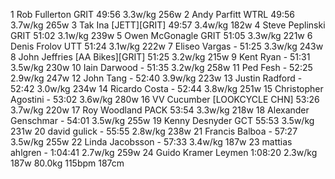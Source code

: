   1  Rob Fullerton  GRIT  49:56      3.3w/kg        256w              2  Andy Parfitt  WTRL  49:56      3.7w/kg        265w              3  Tak Ina  [JETT][GRIT]  49:57      3.4w/kg        182w              4  Steve Peplinski  GRIT  51:02      3.1w/kg        239w              5  Owen McGonagle  GRIT  51:05      3.3w/kg        221w              6  Denis Frolov  UTT  51:24      3.1w/kg        222w              7  Eliseo Vargas  -  51:25      3.3w/kg        243w              8  John Jeffries  [AA Bikes][GRIT]  51:25      3.2w/kg        215w              9  Kent Ryan  -  51:31      3.5w/kg        230w             10  Iain Darwood  -  51:35      3.2w/kg        258w             11  Ped Fesh  -  52:25      2.9w/kg        247w             12  John Tang  -  52:40      3.9w/kg        223w             13  Justin Radford  -  52:42      3.0w/kg        234w             14  Ricardo Costa  -  52:44      3.8w/kg        251w             15  Christopher Agostini  -  53:02      3.6w/kg        280w             16  VV Cucumber  [LOOKCYCLE CHN]  53:26      3.7w/kg        220w             17  Roy Woodland  PACK  53:54      3.3w/kg        218w             18  Alexander Genschmar  -  54:01      3.5w/kg        255w             19  Kenny Desnyder  GCT  55:53      3.5w/kg        231w             20  david gulick  -  55:55      2.8w/kg        238w             21  Francis Balboa  -  57:27      3.5w/kg        255w             22  Linda Jacobsson  -  57:33      3.4w/kg        187w             23  mattias ahlgren  -  1:04:41      2.7w/kg        259w             24  Guido Kramer  Leymen  1:08:20      2.3w/kg        187w                                                        80.0kg        115bpm                187cm                    